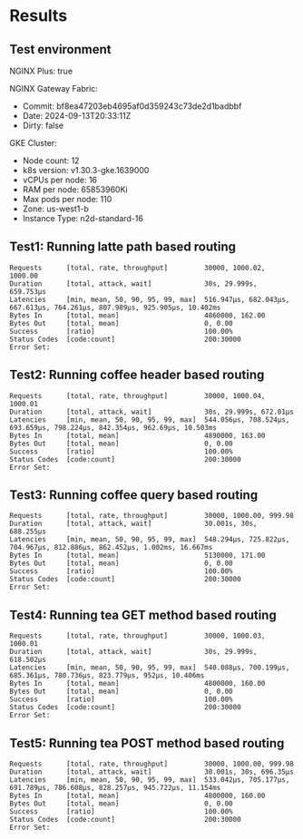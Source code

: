 # Results

## Test environment

NGINX Plus: true

NGINX Gateway Fabric:

- Commit: bf8ea47203eb4695af0d359243c73de2d1badbbf
- Date: 2024-09-13T20:33:11Z
- Dirty: false

GKE Cluster:

- Node count: 12
- k8s version: v1.30.3-gke.1639000
- vCPUs per node: 16
- RAM per node: 65853960Ki
- Max pods per node: 110
- Zone: us-west1-b
- Instance Type: n2d-standard-16

## Test1: Running latte path based routing

```text
Requests      [total, rate, throughput]         30000, 1000.02, 1000.00
Duration      [total, attack, wait]             30s, 29.999s, 659.753µs
Latencies     [min, mean, 50, 90, 95, 99, max]  516.947µs, 682.043µs, 667.613µs, 764.261µs, 807.989µs, 925.905µs, 10.402ms
Bytes In      [total, mean]                     4860000, 162.00
Bytes Out     [total, mean]                     0, 0.00
Success       [ratio]                           100.00%
Status Codes  [code:count]                      200:30000  
Error Set:
```

## Test2: Running coffee header based routing

```text
Requests      [total, rate, throughput]         30000, 1000.04, 1000.01
Duration      [total, attack, wait]             30s, 29.999s, 672.01µs
Latencies     [min, mean, 50, 90, 95, 99, max]  544.056µs, 708.524µs, 693.659µs, 798.224µs, 842.354µs, 962.69µs, 10.503ms
Bytes In      [total, mean]                     4890000, 163.00
Bytes Out     [total, mean]                     0, 0.00
Success       [ratio]                           100.00%
Status Codes  [code:count]                      200:30000  
Error Set:
```

## Test3: Running coffee query based routing

```text
Requests      [total, rate, throughput]         30000, 1000.00, 999.98
Duration      [total, attack, wait]             30.001s, 30s, 688.255µs
Latencies     [min, mean, 50, 90, 95, 99, max]  548.294µs, 725.822µs, 704.967µs, 812.886µs, 862.452µs, 1.002ms, 16.667ms
Bytes In      [total, mean]                     5130000, 171.00
Bytes Out     [total, mean]                     0, 0.00
Success       [ratio]                           100.00%
Status Codes  [code:count]                      200:30000  
Error Set:
```

## Test4: Running tea GET method based routing

```text
Requests      [total, rate, throughput]         30000, 1000.03, 1000.01
Duration      [total, attack, wait]             30s, 29.999s, 618.502µs
Latencies     [min, mean, 50, 90, 95, 99, max]  540.088µs, 700.199µs, 685.361µs, 780.736µs, 823.779µs, 952µs, 10.406ms
Bytes In      [total, mean]                     4800000, 160.00
Bytes Out     [total, mean]                     0, 0.00
Success       [ratio]                           100.00%
Status Codes  [code:count]                      200:30000  
Error Set:
```

## Test5: Running tea POST method based routing

```text
Requests      [total, rate, throughput]         30000, 1000.00, 999.98
Duration      [total, attack, wait]             30.001s, 30s, 696.35µs
Latencies     [min, mean, 50, 90, 95, 99, max]  533.042µs, 705.177µs, 691.789µs, 786.608µs, 828.257µs, 945.722µs, 11.154ms
Bytes In      [total, mean]                     4800000, 160.00
Bytes Out     [total, mean]                     0, 0.00
Success       [ratio]                           100.00%
Status Codes  [code:count]                      200:30000  
Error Set:
```
